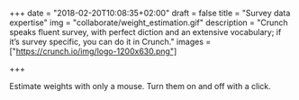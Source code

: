 +++
date = "2018-02-20T10:08:35+02:00"
draft = false
title = "Survey data expertise"
img = "collaborate/weight_estimation.gif"
description = "Crunch speaks fluent survey, with perfect diction and an extensive vocabulary; if it’s survey specific, you can do it in Crunch."
images = ["https://crunch.io/img/logo-1200x630.png"]


+++

Estimate weights with only a mouse. Turn them on and off with a click.
